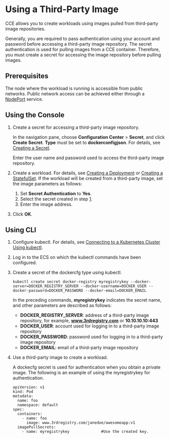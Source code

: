 # Using a Third-Party Image<a name="cce_01_0009"></a>

CCE allows you to create workloads using images pulled from  third-party image repositories.

Generally, you are required to pass authentication using your account and password before accessing a third-party image repository. The secret authentication is used for pulling images from a CCE container. Therefore, you must create a secret for accessing the image repository before pulling images.

## Prerequisites<a name="section14876601632"></a>

The node where the workload is running is accessible from public networks. Public network access can be achieved either through a  [NodePort](nodeport.md)  service.

## Using the Console<a name="section0402183334411"></a>

1.  <a name="li16481144064414"></a>Create a secret for accessing a third-party image repository.

    In the navigation pane, choose  **Configuration Center**  \>  **Secret**, and click  **Create Secret**.  **Type**  must be set to  **dockerconfigjson**. For details, see  [Creating a Secret](creating-a-secret.md).

    Enter the user name and password used to access the third-party image repository.

2.  Create a workload. For details, see  [Creating a Deployment](creating-a-deployment.md)  or  [Creating a StatefulSet](creating-a-statefulset.md). If the workload will be created from a third-party image, set the image parameters as follows:
    1.  Set  **Secret Authentication**  to  **Yes**.
    2.  Select the secret created in step  [1](#li16481144064414).
    3.  Enter the image address.

3.  Click  **OK**.

## Using CLI<a name="section18217101117197"></a>

1.  Configure kubectl. For details, see  [Connecting to a Kubernetes Cluster Using kubectl](connecting-to-a-kubernetes-cluster-using-kubectl.md).
2.  Log in to the ECS on which the kubectl commands have been configured.
3.  Create a secret of the dockercfg type using kubectl.

    ```
    kubectl create secret docker-registry myregistrykey --docker-server=DOCKER_REGISTRY_SERVER --docker-username=DOCKER_USER --docker-password=DOCKER_PASSWORD --docker-email=DOCKER_EMAIL
    ```

    In the preceding commands,  **myregistrykey**  indicates the secret name, and other parameters are described as follows:

    -   **DOCKER\_REGISTRY\_SERVER**: address of a third-party image repository, for example,  **www.3rdregistry.com**  or  **10.10.10.10:443**
    -   **DOCKER\_USER**: account used for logging in to a third-party image repository
    -   **DOCKER\_PASSWORD**: password used for logging in to a third-party image repository
    -   **DOCKER\_EMAIL**: email of a third-party image repository

4.  Use a third-party image to create a workload.

    A dockecfg secret is used for authentication when you obtain a private image. The following is an example of using the myregistrykey for authentication.

    ```
    apiVersion: v1
    kind: Pod
    metadata:
      name: foo
      namespace: default
    spec:
      containers:
        - name: foo
          image: www.3rdregistry.com/janedoe/awesomeapp:v1
      imagePullSecrets:
        - name: myregistrykey              #Use the created key.
    ```


